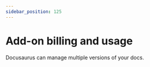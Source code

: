 ```yaml
---
sidebar_position: 125
---
```


# Add-on billing and usage

Docusaurus can manage multiple versions of your docs.